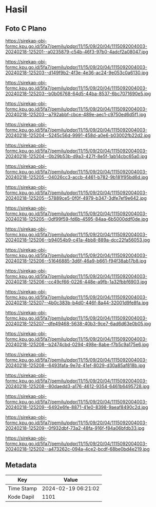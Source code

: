 # Hasil

## Foto C Plano

https://sirekap-obj-formc.kpu.go.id/5fa7/pemilu/pdpr/11/15/09/20/04/1115092004003-20240218-125201--a0235879-c54b-46f3-97b0-4adcf2a08047.jpg

https://sirekap-obj-formc.kpu.go.id/5fa7/pemilu/pdpr/11/15/09/20/04/1115092004003-20240218-125203--d149f9b2-4f3e-4e36-ac24-9e053c0a6130.jpg

https://sirekap-obj-formc.kpu.go.id/5fa7/pemilu/pdpr/11/15/09/20/04/1115092004003-20240218-125203--b0b06768-64d5-44ba-8537-6bc7071690e5.jpg

https://sirekap-obj-formc.kpu.go.id/5fa7/pemilu/pdpr/11/15/09/20/04/1115092004003-20240218-125203--a792abbf-cbce-489e-aec1-c9750ed6d5f1.jpg

https://sirekap-obj-formc.kpu.go.id/5fa7/pemilu/pdpr/11/15/09/20/04/1115092004003-20240218-125204--5245c56d-9991-458d-a0e6-b03002fb22d2.jpg

https://sirekap-obj-formc.kpu.go.id/5fa7/pemilu/pdpr/11/15/09/20/04/1115092004003-20240218-125204--0b29b53b-d9a3-427f-8e5f-1ab14cbc65a0.jpg

https://sirekap-obj-formc.kpu.go.id/5fa7/pemilu/pdpr/11/15/09/20/04/1115092004003-20240218-125205--04026cc3-accb-4461-b782-9b181f95bd6d.jpg

https://sirekap-obj-formc.kpu.go.id/5fa7/pemilu/pdpr/11/15/09/20/04/1115092004003-20240218-125205--57889ce5-0f0f-4979-b347-3dfe7ef9e642.jpg

https://sirekap-obj-formc.kpu.go.id/5fa7/pemilu/pdpr/11/15/09/20/04/1115092004003-20240218-125205--0df99f59-fd6b-4595-84aa-6b5000ddf0de.jpg

https://sirekap-obj-formc.kpu.go.id/5fa7/pemilu/pdpr/11/15/09/20/04/1115092004003-20240218-125206--b94054b9-c41a-4bb8-889a-dcc22fa56053.jpg

https://sirekap-obj-formc.kpu.go.id/5fa7/pemilu/pdpr/11/15/09/20/04/1115092004003-20240218-125206--51646885-3d6f-46a9-b661-f94f38ab17b8.jpg

https://sirekap-obj-formc.kpu.go.id/5fa7/pemilu/pdpr/11/15/09/20/04/1115092004003-20240218-125206--cc49cf66-0226-448e-a9fb-1a32fbbf6903.jpg

https://sirekap-obj-formc.kpu.go.id/5fa7/pemilu/pdpr/11/15/09/20/04/1115092004003-20240218-125207--4b0c383b-b4d0-446f-8a44-32001d9fe8fa.jpg

https://sirekap-obj-formc.kpu.go.id/5fa7/pemilu/pdpr/11/15/09/20/04/1115092004003-20240218-125207--dfe49468-5638-40b3-9ce7-6ad6d63e0b05.jpg

https://sirekap-obj-formc.kpu.go.id/5fa7/pemilu/pdpr/11/15/09/20/04/1115092004003-20240218-125208--b2474cbd-0294-498e-8abe-f7b5c9a175e6.jpg

https://sirekap-obj-formc.kpu.go.id/5fa7/pemilu/pdpr/11/15/09/20/04/1115092004003-20240218-125208--6493fafa-9e7d-41ef-8029-d30a85af818b.jpg

https://sirekap-obj-formc.kpu.go.id/5fa7/pemilu/pdpr/11/15/09/20/04/1115092004003-20240218-125208--80daedd3-a176-4612-9354-6461b6495728.jpg

https://sirekap-obj-formc.kpu.go.id/5fa7/pemilu/pdpr/11/15/09/20/04/1115092004003-20240218-125209--6492e6fe-8871-41e0-8398-9aeaf8490c2d.jpg

https://sirekap-obj-formc.kpu.go.id/5fa7/pemilu/pdpr/11/15/09/20/04/1115092004003-20240218-125209--0f932dbf-73a2-48fa-916f-f84a06bfdb33.jpg

https://sirekap-obj-formc.kpu.go.id/5fa7/pemilu/pdpr/11/15/09/20/04/1115092004003-20240218-125202--a473262c-094a-4ce2-bcdf-68be0bd4e219.jpg


## Metadata

| Key        | Value               |
| ---------- | ------------------- |
| Time Stamp | 2024-02-19 06:21:02 |
| Kode Dapil | 1101                |



